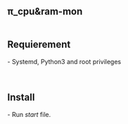   <h2> &pi;_cpu&amp;ram-mon </br><br></br>
  Requierement</h2>
<p> - Systemd, Python3 and root privileges</p><br>
  <h2>Install</h2>
<p> - Run <i>start</i> file. 
